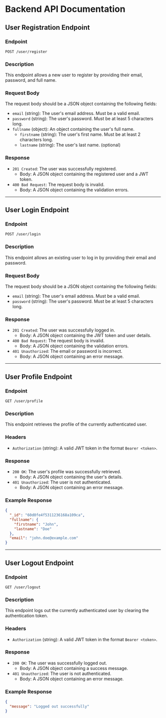 # Backend API Documentation

## User Registration Endpoint

### Endpoint
`POST /user/register`

### Description
This endpoint allows a new user to register by providing their email, password, and full name.

### Request Body
The request body should be a JSON object containing the following fields:
- `email` (string): The user's email address. Must be a valid email.
- `password` (string): The user's password. Must be at least 5 characters long.
- `fullname` (object): An object containing the user's full name.
  - `firstname` (string): The user's first name. Must be at least 2 characters long.
  - `lastname` (string): The user's last name. (optional)

### Response
- `201 Created`: The user was successfully registered.
  - Body: A JSON object containing the registered user and a JWT token.
- `400 Bad Request`: The request body is invalid.
  - Body: A JSON object containing the validation errors.

---

## User Login Endpoint

### Endpoint
`POST /user/login`

### Description
This endpoint allows an existing user to log in by providing their email and password.

### Request Body
The request body should be a JSON object containing the following fields:
- `email` (string): The user's email address. Must be a valid email.
- `password` (string): The user's password. Must be at least 5 characters long.

### Response
- `201 Created`: The user was successfully logged in.
  - Body: A JSON object containing the JWT token and user details.
- `400 Bad Request`: The request body is invalid.
  - Body: A JSON object containing the validation errors.
- `401 Unauthorized`: The email or password is incorrect.
  - Body: A JSON object containing an error message.

---

## User Profile Endpoint

### Endpoint
`GET /user/profile`

### Description
This endpoint retrieves the profile of the currently authenticated user.

### Headers
- `Authorization` (string): A valid JWT token in the format `Bearer <token>`.

### Response
- `200 OK`: The user's profile was successfully retrieved.
  - Body: A JSON object containing the user's details.
- `401 Unauthorized`: The user is not authenticated.
  - Body: A JSON object containing an error message.

### Example Response
```json
{
  "_id": "60d0fe4f5311236168a109ca",
  "fullname": {
    "firstname": "John",
    "lastname": "Doe"
  },
  "email": "john.doe@example.com"
}
```

---

## User Logout Endpoint

### Endpoint
`GET /user/logout`

### Description
This endpoint logs out the currently authenticated user by clearing the authentication token.

### Headers
- `Authorization` (string): A valid JWT token in the format `Bearer <token>`.

### Response
- `200 OK`: The user was successfully logged out.
  - Body: A JSON object containing a success message.
- `401 Unauthorized`: The user is not authenticated.
  - Body: A JSON object containing an error message.

### Example Response
```json
{
  "message": "Logged out successfully"
}
```